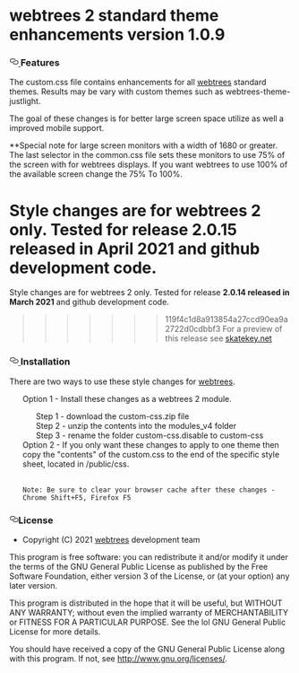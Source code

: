 # webtrees 2 standard theme enhancements version 1.0.9

<h3>
<a id="user-content-features" class="anchor" aria-hidden="true" href="#features">
<svg class="octicon octicon-link" viewBox="0 0 16 16" version="1.1" width="16" height="16" aria-hidden="true">
<path fill-rule="evenodd" d="M4 9h1v1H4c-1.5 0-3-1.69-3-3.5S2.55 3 4 3h4c1.45 0 3 1.69 3 3.5 0 1.41-.91 2.72-2 3.25V8.59c.58-.45 1-1.27 1-2.09C10 5.22 8.98 4 8 4H4c-.98 0-2 1.22-2 2.5S3 9 4 9zm9-3h-1v1h1c1 0 2 1.22 2 2.5S13.98 12 13 12H9c-.98 0-2-1.22-2-2.5 0-.83.42-1.64 1-2.09V6.25c-1.09.53-2 1.84-2 3.25C6 11.31 7.55 13 9 13h4c1.45 0 3-1.69 3-3.5S14.5 6 13 6z">
</path>
</svg>
</a>Features
</h3>

<p>The custom.css file contains enhancements for all <a href="https://www.webtrees.net/" rel="nofollow">webtrees</a> standard themes.  Results may be vary with custom themes such as webtrees-theme-justlight.</p>
<p>The goal of these changes is for better large screen space utilize as well a improved mobile support.</p>

**Special note for large screen monitors with a width of 1680 or greater.  The last selector in the common.css file sets these monitors to use 75% of the screen with for webtrees displays.  If you want webtrees to use 100% of the available screen change the 75% To 100%.


Style changes are for webtrees 2 only. Tested for release  **2.0.15 released in April 2021** and github development code.
=======
Style changes are for webtrees 2 only. Tested for release  **2.0.14 released in March 2021** and github development code.
>>>>>>> 119f4c1d8a913854a27ccd90ea9a2722d0cdbbf3
For a preview of this release see <a href="https://skatekey.net" rel="nofollow">skatekey.net </a>
</p>

<h3>
<a id="user-content-installation" class="anchor" aria-hidden="true" href="#installation">
<svg class="octicon octicon-link" viewBox="0 0 16 16" version="1.1" width="16" height="16" aria-hidden="true">
<path fill-rule="evenodd" d="M4 9h1v1H4c-1.5 0-3-1.69-3-3.5S2.55 3 4 3h4c1.45 0 3 1.69 3 3.5 0 1.41-.91 2.72-2 3.25V8.59c.58-.45 1-1.27 1-2.09C10 5.22 8.98 4 8 4H4c-.98 0-2 1.22-2 2.5S3 9 4 9zm9-3h-1v1h1c1 0 2 1.22 2 2.5S13.98 12 13 12H9c-.98 0-2-1.22-2-2.5 0-.83.42-1.64 1-2.09V6.25c-1.09.53-2 1.84-2 3.25C6 11.31 7.55 13 9 13h4c1.45 0 3-1.69 3-3.5S14.5 6 13 6z">
</path>
</svg>
</a>Installation
</h3>
<p>

There are two ways to use these style changes for <a href="https://www.webtrees.net/" rel="nofollow">webtrees</a>.

<ul style="list-style-type: none;" =""="">
	<li>Option 1 - Install these changes as a webtrees 2 module.</li>
	<ul style="list-style-type: none;" =""="">
		<li>Step 1 - download the custom-css.zip file</li>
        <li>Step 2 - unzip the contents into the modules_v4 folder </li>
        <li>Step 3 - rename the folder custom-css.disable to custom-css</li> 
	</ul>
    <li> Option 2 - If you only want these changes to apply to one theme then copy the 		"contents" of the custom.css to the end of the specific style sheet, located in /public/css. 	</li>
	<br>
    
    Note: Be sure to clear your browser cache after these changes - Chrome Shift+F5, Firefox F5
</ul>
</p>



<h3><a id="user-content-license" class="anchor" aria-hidden="true" href="#license">
	<svg class="octicon octicon-link" viewBox="0 0 16 16" version="1.1" width="16" height="16" aria-hidden="true"><path fill-rule="evenodd" d="M4 9h1v1H4c-1.5 0-3-1.69-3-3.5S2.55 3 4 3h4c1.45 0 3 1.69 3 3.5 0 1.41-.91 2.72-2 3.25V8.59c.58-.45 1-1.27 1-2.09C10 5.22 8.98 4 8 4H4c-.98 0-2 1.22-2 2.5S3 9 4 9zm9-3h-1v1h1c1 0 2 1.22 2 2.5S13.98 12 13 12H9c-.98 0-2-1.22-2-2.5 0-.83.42-1.64 1-2.09V6.25c-1.09.53-2 1.84-2 3.25C6 11.31 7.55 13 9 13h4c1.45 0 3-1.69 3-3.5S14.5 6 13 6z"></path></svg></a>License</h3>
<ul>
<li>Copyright (C) 2021 <a href="https://www.webtrees.net/" rel="nofollow">webtrees</a> development team</li>
</ul>
<p>This program is free software: you can redistribute it and/or modify
it under the terms of the GNU General Public License as published by
the Free Software Foundation, either version 3 of the License, or
(at your option) any later version.</p>
<p>This program is distributed in the hope that it will be useful,
but WITHOUT ANY WARRANTY; without even the implied warranty of
MERCHANTABILITY or FITNESS FOR A PARTICULAR PURPOSE. See the lol
GNU General Public License for more details.</p>
<p>You should have received a copy of the GNU General Public License
along with this program. If not, see <a href="http://www.gnu.org/licenses/" rel="nofollow">http://www.gnu.org/licenses/</a>.</p>
